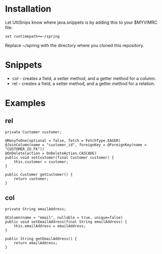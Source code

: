 # Installation

Let UltiSnips know where java.snippets is by adding this to your $MYVIMRC file:

    set runtimepath+=~/spring

Replace ~/spring with the directory where you cloned this repository.


# Snippets

 - col - creates a field, a setter method, and a getter method for a column.
 - rel - creates a field, a setter method, and a getter method for a relation.

# Examples

## rel

    private Customer customer;

    @ManyToOne(optional = false, fetch = FetchType.EAGER)
    @JoinColumn(name = "customer_id", foreignKey = @ForeignKey(name = "CUSTOMER_ID_FK"))
    @OnDelete(action = OnDeleteAction.CASCADE)
    public void setCustomer(final Customer customer) {
        this.customer = customer;
    }

    public Customer getCustomer() {
        return customer;
    }

## col

    private String emailAddress;

    @Column(name = "email", nullable = true, unique=false)
    public void setEmailAddress(final String emailAddress) {
        this.emailAddress = emailAddress;
    }

    public String getEmailAddress() {
        return emailAddress;
    }

